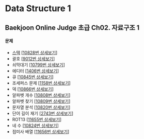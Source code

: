 Data Structure 1
================

Baekjoon Online Judge 초급 Ch02. 자료구조 1
----------------------------------------

#### 문제

* [스택](./Stack) [[10828번 상세보기](https://www.acmicpc.net/problem/10828)]
* 괄호 [[9012번 상세보기](https://www.acmicpc.net/problem/9012)]
* 쇠막대기 [[10799번 상세보기](https://www.acmicpc.net/problem/10799)]
* 에디터 [[1406번 상세보기](https://www.acmicpc.net/problem/1406)]
* 큐 [[10845번 상세보기](https://www.acmicpc.net/problem/10845)]
* 조세퍼스 문제 [[1158번 상세보기](https://www.acmicpc.net/problem/1158)]
* 덱 [[10866번 상세보기](https://www.acmicpc.net/problem/10866)]
* 알파벳 개수 [[10808번 상세보기](https://www.acmicpc.net/problem/10808)]
* 알파벳 찾기 [[10809번 상세보기](https://www.acmicpc.net/problem/10809)]
* 문자열 분석 [[10820번 상세보기](https://www.acmicpc.net/problem/10820)]
* 단어 길이 재기 [[2743번 상세보기](https://www.acmicpc.net/problem/2743)]
* ROT13 [[11655번 상세보기](https://www.acmicpc.net/problem/11655)]
* 네 수 [[10824번 상세보기](https://www.acmicpc.net/problem/10824)]
* 접미사 배열 [[11656번 상세보기](https://www.acmicpc.net/problem/11656)]